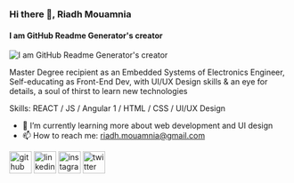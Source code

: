 ### Hi there 👋, Riadh Mouamnia
#### I am GitHub Readme Generator's creator
![I am GitHub Readme Generator's creator](https://pbs.twimg.com/profile_banners/720738122/1659105147/1500x500)

Master Degree recipient as an Embedded Systems of Electronics Engineer, Self-educating as Front-End Dev, with UI/UX Design skills & an eye for details, a soul of thirst to learn new technologies

Skills: REACT / JS / Angular 1 / HTML / CSS / UI/UX Design

- 🌱 I’m currently learning more about web development and UI design 
- 📫 How to reach me: riadh.mouamnia@gmail.com 


[<img src='https://cdn.jsdelivr.net/npm/simple-icons@3.0.1/icons/github.svg' alt='github' height='40'>](https://github.com/riadhmouamnia)  [<img src='https://cdn.jsdelivr.net/npm/simple-icons@3.0.1/icons/linkedin.svg' alt='linkedin' height='40'>](https://www.linkedin.com/in/riadh-mouamnia/)  [<img src='https://cdn.jsdelivr.net/npm/simple-icons@3.0.1/icons/instagram.svg' alt='instagram' height='40'>](https://www.instagram.com/karmaforlife_/)  [<img src='https://cdn.jsdelivr.net/npm/simple-icons@3.0.1/icons/twitter.svg' alt='twitter' height='40'>](https://twitter.com/riadh_moumnia)  

